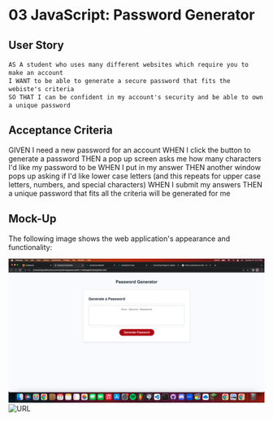 # 03 JavaScript: Password Generator

## User Story

```
AS A student who uses many different websites which require you to make an account
I WANT to be able to generate a secure password that fits the webiste's criteria
SO THAT I can be confident in my account's security and be able to own a unique password
```

## Acceptance Criteria

GIVEN I need a new password for an account
WHEN I click the button to generate a password
THEN a pop up screen asks me how many characters I'd like my password to be
WHEN I put in my answer
THEN another window pops up asking if I'd like lower case letters (and this repeats for upper case letters, numbers, and special characters)
WHEN I submit my answers
THEN a unique password that fits all the criteria will be generated for me

## Mock-Up

The following image shows the web application's appearance and functionality:

![Screenshot](./Assets/screenshot.png)
![URL](https://clayandemar.github.io/password/)
 